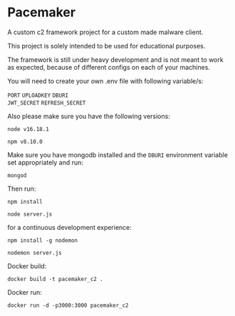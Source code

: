 # Pacemaker

A custom c2 framework project for a custom made malware client.

This project is solely intended to be used for educational purposes.

The framework is still under heavy development and is not meant to work as expected, because of different configs on each of your machines.

You will need to create your own .env file with following variable/s:

```PORT```
```UPLOADKEY```
```DBURI```  
```JWT_SECRET```
```REFRESH_SECRET```

Also please make sure you have the following versions:

```node v16.18.1```

```npm v8.10.0```

Make sure you have mongodb installed and the ```DBURI``` environment variable set appropriately and run:

```mongod```

Then run:

```npm install```

```node server.js```

for a continuous development experience:

```npm install -g nodemon```

```nodemon server.js```

Docker build:

```docker build -t pacemaker_c2 .```

Docker run:

```docker run -d -p3000:3000 pacemaker_c2```


